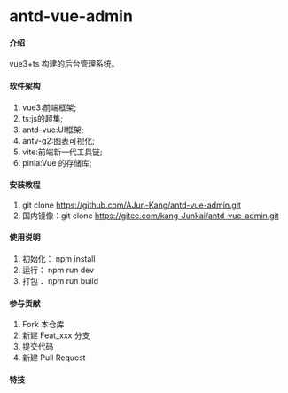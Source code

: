 # antd-vue-admin

#### 介绍
vue3+ts 构建的后台管理系统。

#### 软件架构
1.  vue3:前端框架;
2.  ts:js的超集;
3.  antd-vue:UI框架;
4.  antv-g2:图表可视化;
5.  vite:前端新一代工具链;
6.  pinia:Vue 的存储库;


#### 安装教程
1.  git clone https://github.com/AJun-Kang/antd-vue-admin.git
2.  国内镜像：git clone https://gitee.com/kang-Junkai/antd-vue-admin.git

#### 使用说明

1.  初始化： npm install
2.  运行：   npm run dev
2.  打包：   npm run build

#### 参与贡献

1.  Fork 本仓库
2.  新建 Feat_xxx 分支
3.  提交代码
4.  新建 Pull Request


#### 特技


